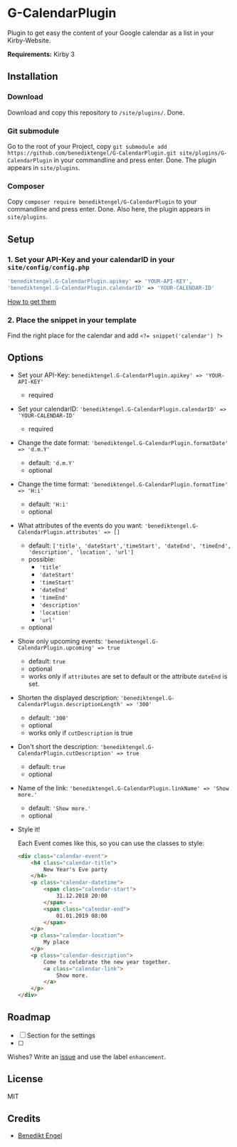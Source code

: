# G-CalendarPlugin

Plugin to get easy the content of your Google calendar as a list in your Kirby-Website.

**Requirements:** Kirby 3

## Installation

### Download

Download and copy this repository to `/site/plugins/`.
Done.

### Git submodule

Go to the root of your Project, copy `git submodule add https://github.com/benediktengel/G-CalendarPlugin.git site/plugins/G-CalendarPlugin` in your commandline and press enter.
Done. The plugin appears in `site/plugins`.

### Composer

Copy `composer require benediktengel/G-CalendarPlugin` to your commandline and press enter.
Done. Also here, the plugin appears in `site/plugins`.

## Setup

### 1. Set your API-Key and your calendarID in your `site/config/config.php`

```php
'benediktengel.G-CalendarPlugin.apikey' => 'YOUR-API-KEY',
'benediktengel.G-CalendarPlugin.calendarID' => 'YOUR-CALENDAR-ID'
```

[How to get them](/howtogetkey.md)

### 2. Place the snippet in your template

Find the right place for the calendar and add `<?= snippet('calendar') ?>`

## Options

-   Set your API-Key: `benediktengel.G-CalendarPlugin.apikey' => 'YOUR-API-KEY'`

    -   required

-   Set your calendarID: `'benediktengel.G-CalendarPlugin.calendarID' => 'YOUR-CALENDAR-ID'`

    -   required

-   Change the date format: `'benediktengel.G-CalendarPlugin.formatDate' => 'd.m.Y'`

    -   default: `'d.m.Y'`
    -   optional

-   Change the time format: `'benediktengel.G-CalendarPlugin.formatTime' => 'H:i'`

    -   default: `'H:i'`
    -   optional

-   What attributes of the events do you want: `'benediktengel.G-CalendarPlugin.attributes' => []`

    -   default: `['title', 'dateStart','timeStart', 'dateEnd', 'timeEnd', 'description', 'location', 'url']`
    -   possible:
        -   `'title'`
        -   `'dateStart'`
        -   `'timeStart'`
        -   `'dateEnd'`
        -   `'timeEnd'`
        -   `'description'`
        -   `'location'`
        -   `'url'`
    -   optional

-   Show only upcoming events: `'benediktengel.G-CalendarPlugin.upcoming' => true`

    -   default: `true`
    -   optional
    -   works only if `attributes` are set to default or the attribute `dateEnd` is set.

-   Shorten the displayed description: `'benediktengel.G-CalendarPlugin.descriptionLength' => '300'`

    -   default: `'300'`
    -   optional
    -   works only if `cutDescription` is true

-   Don't short the description: `'benediktengel.G-CalendarPlugin.cutDescription' => true`

    -   default: `true`
    -   optional

-   Name of the link: `'benediktengel.G-CalendarPlugin.linkName' => 'Show more.'`

    -   default: `'Show more.'`
    -   optional


-   Style it!

    Each Event comes like this, so you can use the classes to style:

    ```html
    <div class="calendar-event">
        <h4 class="calendar-title">
            New Year's Eve party
        </h4>
        <p class="calendar-datetime">
            <span class="calendar-start">
                31.12.2018 20:00
            </span> -
            <span class="calendar-end">
                01.01.2019 08:00
            </span>
        </p>
        <p class="calendar-location">
            My place
        </p>
        <p class="calendar-description">
            Come to celebrate the new year together.
            <a class="calendar-link">
                Show more.
            </a>
        </p>
    </div>
    ```

## Roadmap

-   [ ] Section for the settings
-   [ ]

Wishes? Write an [issue](https://github.com/BenediktEngel/G-CalendarPlugin/issues/new) and use the label `enhancement`.

## License

MIT

## Credits

-   [Benedikt Engel](https://github.com/benediktengel)
